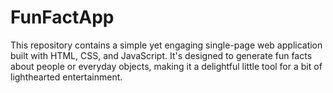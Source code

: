 # FunFactApp
This repository contains a simple yet engaging single-page web application built with HTML, CSS, and JavaScript. It's designed to generate fun facts about people or everyday objects, making it a delightful little tool for a bit of lighthearted entertainment.
